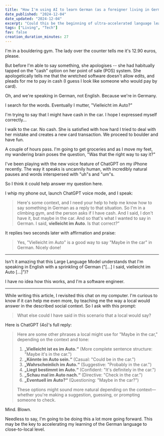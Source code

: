 ```yaml
---
title: "How I'm using AI to learn German (as a foreigner living in Germany)"
date_published: "2024-12-04"
date_updated: "2024-12-04"
excerpt: "Could this be the beginning of ultra-accelerated language learning?"
tags: ["Living", "Tech"]
fav: false
creation_duration_minutes: 27
---
```


I'm in a bouldering gym. The lady over the counter tells me it's 12.90 euros, please.

But before I'm able to say something, she apologises -- she had habitually tapped on the "cash" option on her point of sale (POS) system. She apologetically tells me that the wretched software doesn't allow edits, and pleads for me to pay in cash (I guess I look like someone who would pay by card).

Oh, and we're speaking in German, not English. Because we're in Germany.

I search for the words. Eventually I mutter, "Vielleicht im Auto?"

I'm trying to say that I might have cash in the car. I hope I expressed myself correctly...

I walk to the car. No cash. She is satisfied with how hard I tried to deal with her mistake and creates a new card transaction. We proceed to boulder and have fun.

A couple of hours pass. I'm going to get groceries and as I move my feet, my wandering brain poses the question, "Was that the right way to say it?"

I've been playing with the new voice feature of ChatGPT on my iPhone recently. The way it speaks is uncannily human, with incredibly natural pauses and words interspersed with "uh"s and "um"s.

So I think it could help answer my question here.

I whip my phone out, launch ChatGPT voice mode, and I speak:

> Here's some context, and I need your help to help me know how to say something in German as a reply to that situation. So I'm in a climbing gym, and the person asks if I have cash. And I said, I don't have it, but maybe in the car. And so that's what I wanted to say in German. I said, **vielleicht im Auto**. Is that correct?”

It replies two seconds later with affirmation and praise:

> Yes, "Vielleicht im Auto" is a good way to say "Maybe in the car" in German. Nicely done!

---

Isn't it amazing that this Large Language Model understands that I'm speaking in English with a sprinkling of German ("[...] I said, vielleicht im Auto [...]")?

I have no idea how this works, and I'm a software engineer.

---

While writing this article, I revisited this chat on my computer. I'm curious to know if it can help me even more, by teaching me the way a local would answer in the described social context. So I ask with this prompt:

> What else could I have said in this scenario that a local would say?

Here is ChatGPT (4o)'s full reply:

> Here are some other phrases a local might use for "Maybe in the car," depending on the context and tone:
>
> 1. **„Vielleicht ist es im Auto.“**
>    (More complete sentence structure: "Maybe it's in the car.")
> 2. **„Könnte im Auto sein.“**
>    (Casual: "Could be in the car.")
> 3. **„Wahrscheinlich im Auto.“**
>    (Suggestive: "Probably in the car.")
> 4. **„Liegt bestimmt im Auto.“**
>    (Confident: "It's definitely in the car.")
> 5. **„Schau mal im Auto nach.“**
>    (Directive: "Check in the car.")
> 6. **„Eventuell im Auto?“**
>    (Questioning: "Maybe in the car?")
>
> These options might sound more natural depending on the context—whether you're making a suggestion, guessing, or prompting someone to check.

Mind. Blown.

Needless to say, I'm going to be doing this a lot more going forward. This may be the key to accelerating my learning of the German language to close-to-local level.
